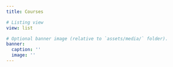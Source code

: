 ```yaml
---
title: Courses

# Listing view
view: list

# Optional banner image (relative to `assets/media/` folder).
banner:
  caption: ''
  image: ''
---
```


